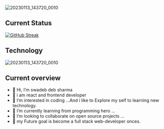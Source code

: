 ![20230113_143720_0010](https://i.ibb.co/B2ksgbh/Colorful-Neon-Modern-Gaming-Channel-You-Tube-Channel-Art.gif)

## Current Status

[![GitHub Streak](https://github-readme-streak-stats.herokuapp.com?user=swadebsharma6&theme=radical&date_format=j%20M%5B%20Y%5D&card_width=1000)](https://git.io/streak-stats)

## Technology

![20230113_143720_0010](https://i.ibb.co/HNmLzqy/Timeline-Visual-Charts-Presentation-in-Aquamarine-Black-White-Simple-Style.gif)

## Current overview

- 👋 Hi, I’m swadeb deb sharma
- 👋 i am react and frontend developer
- 👀 I’m interested in coding ...And i like to Explore my self to learning new technology.
- 🌱 I’m currently learning from programming hero ...
- 💞️ I’m looking to collaborate on open source projects ...
- 🤔 my Future goal is become a full stack web-developer onces.

<!---
swadebsharma6/swadebsharma6 is a ✨ special ✨ repository because its `README.md` (this file) appears on your GitHub profile.
You can click the Preview link to take a look at your changes.
--->
